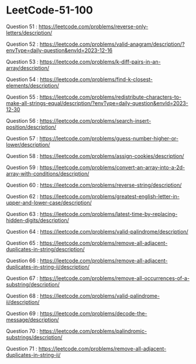 # LeetCode-51-100

Question 51 : https://leetcode.com/problems/reverse-only-letters/description/

Question 52 : https://leetcode.com/problems/valid-anagram/description/?envType=daily-question&envId=2023-12-16

Question 53 : https://leetcode.com/problems/k-diff-pairs-in-an-array/description/

Question 54 : https://leetcode.com/problems/find-k-closest-elements/description/

Question 55 : https://leetcode.com/problems/redistribute-characters-to-make-all-strings-equal/description/?envType=daily-question&envId=2023-12-30

Question 56 : https://leetcode.com/problems/search-insert-position/description/

Question 57 : https://leetcode.com/problems/guess-number-higher-or-lower/description/

Question 58 : https://leetcode.com/problems/assign-cookies/description/

Question 59 : https://leetcode.com/problems/convert-an-array-into-a-2d-array-with-conditions/description/

Question 60 : https://leetcode.com/problems/reverse-string/description/

Question 62 : https://leetcode.com/problems/greatest-english-letter-in-upper-and-lower-case/description/

Question 63 : https://leetcode.com/problems/latest-time-by-replacing-hidden-digits/description/

Question 64 : https://leetcode.com/problems/valid-palindrome/description/

Question 65 : https://leetcode.com/problems/remove-all-adjacent-duplicates-in-string/description/

Question 66 : https://leetcode.com/problems/remove-all-adjacent-duplicates-in-string-ii/description/

Question 67 : https://leetcode.com/problems/remove-all-occurrences-of-a-substring/description/

Question 68 : https://leetcode.com/problems/valid-palindrome-ii/description/

Question 69 : https://leetcode.com/problems/decode-the-message/description/

Question 70 : https://leetcode.com/problems/palindromic-substrings/description/

Question 71 : https://leetcode.com/problems/remove-all-adjacent-duplicates-in-string-ii/
